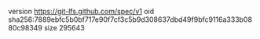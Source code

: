 version https://git-lfs.github.com/spec/v1
oid sha256:7889ebfc5b0bf717e90f7cf3c5b9d308637dbd49f9bfc9116a333b0880c98349
size 295643
